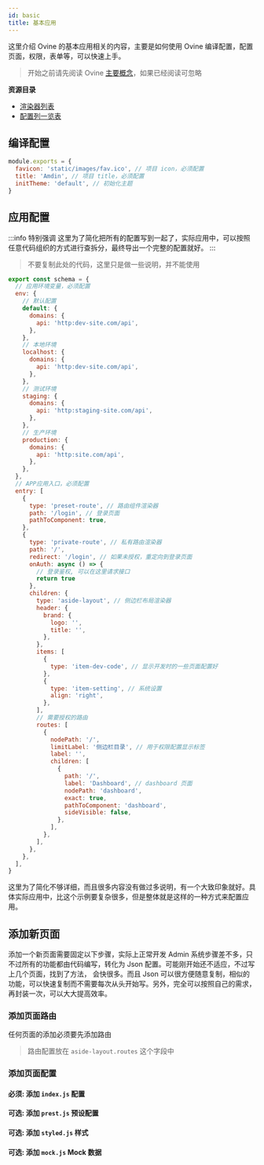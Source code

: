 ```yaml
---
id: basic
title: 基本应用
---
```


这里介绍 Ovine 的基本应用相关的内容，主要是如何使用 Ovine 编译配置，配置页面，权限，表单等，可以快速上手。

> 开始之前请先阅读 Ovine [主要概念](/org/docs/guides/concepts)，如果已经阅读可忽略

**资源目录**

- [渲染器列表](/org/docs/advance/renderers)
- [配置列一览表](/org/docs/advance/configurations)

## 编译配置

```js title="/ovine.config.js 编译配置"
module.exports = {
  favicon: 'static/images/fav.ico', // 项目 icon，必须配置
  title: 'Amdin', // 项目 title，必须配置
  initTheme: 'default', // 初始化主题
}
```

## 应用配置

:::info 特别强调
这里为了简化把所有的配置写到一起了，实际应用中，可以按照任意代码组织的方式进行查拆分，最终导出一个完整的配置就好。
:::

> 不要复制此处的代码，这里只是做一些说明，并不能使用

```js title="/src/index.js Ovine应用配置"
export const schema = {
  // 应用环境变量，必须配置
  env: {
    // 默认配置
    default: {
      domains: {
        api: 'http:dev-site.com/api',
      },
    },
    // 本地环境
    localhost: {
      domains: {
        api: 'http:dev-site.com/api',
      },
    },
    // 测试环境
    staging: {
      domains: {
        api: 'http:staging-site.com/api',
      },
    },
    // 生产环境
    production: {
      domains: {
        api: 'http:site.com/api',
      },
    },
  },
  // APP应用入口，必须配置
  entry: [
    {
      type: 'preset-route', // 路由组件渲染器
      path: '/login', // 登录页面
      pathToComponent: true,
    },
    {
      type: 'private-route', // 私有路由渲染器
      path: '/',
      redirect: '/login', // 如果未授权，重定向到登录页面
      onAuth: async () => {
        // 登录鉴权, 可以在这里请求接口
        return true
      },
      children: {
        type: 'aside-layout', // 侧边栏布局渲染器
        header: {
          brand: {
            logo: '',
            title: '',
          },
        },
        items: [
          {
            type: 'item-dev-code', // 显示开发时的一些页面配置好
          },
          {
            type: 'item-setting', // 系统设置
            align: 'right',
          },
        ],
        // 需要授权的路由
        routes: [
          {
            nodePath: '/',
            limitLabel: '侧边栏目录', // 用于权限配置显示标签
            label: '',
            children: [
              {
                path: '/',
                label: 'Dashboard', // dashboard 页面
                nodePath: 'dashboard',
                exact: true,
                pathToComponent: 'dashboard',
                sideVisible: false,
              },
            ],
          },
        ],
      },
    },
  ],
}
```

这里为了简化不够详细，而且很多内容没有做过多说明，有一个大致印象就好。具体实际应用中，比这个示例要复杂很多，但是整体就是这样的一种方式来配置应用。

## 添加新页面

添加一个新页面需要固定以下步骤，实际上正常开发 Admin 系统步骤差不多，只不过所有的功能都由代码编写，转化为 Json 配置。可能刚开始还不适应，不过写上几个页面，找到了方法， 会快很多。而且 Json 可以很方便随意复制，相似的功能，可以快速复制而不需要每次从头开始写。另外，完全可以按照自己的需求，再封装一次，可以大大提高效率。

### 添加页面路由

任何页面的添加必须要先添加路由

> 路由配置放在 `aside-layout.routes` 这个字段中

### 添加页面配置

#### 必须: 添加 `index.js` 配置

#### 可选: 添加 `prest.js` 预设配置

#### 可选: 添加 `styled.js` 样式

#### 可选: 添加 `mock.js` Mock 数据
